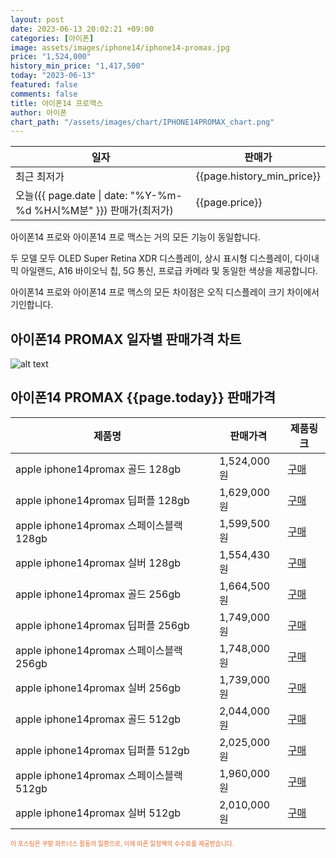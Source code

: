 ```yaml
---
layout: post
date: 2023-06-13 20:02:21 +09:00
categories: [아이폰]
image: assets/images/iphone14/iphone14-promax.jpg
price: "1,524,000"
history_min_price: "1,417,500"
today: "2023-06-13"
featured: false
comments: false
title: 아이폰14 프로맥스
author: 아이폰
chart_path: "/assets/images/chart/IPHONE14PROMAX_chart.png"
---
```


<main>
<table id="rwd-table-large">
<thread>
<tr>
<th>일자</th>
<th>판매가</th>
</tr>
</thread>
<tbody>
<tr><td>최근 최저가</td><td>{{page.history_min_price}}</td></tr>
<tr><td>오늘({{ page.date | date: "%Y-%m-%d %H시%M분" }}) 판매가(최저가)</td><td>{{page.price}}</td></tr>
</tbody>
</table>
</main>


아이폰14 프로와 아이폰14 프로 맥스는 거의 모든 기능이 동일합니다.

두 모델 모두 OLED Super Retina XDR 디스플레이, 상시 표시형 디스플레이, 다이내믹 아일랜드, A16 바이오닉 칩, 5G 통신, 프로급 카메라 및 동일한 색상을 제공합니다.

아이폰14 프로와 아이폰14 프로 맥스의 모든 차이점은 오직 디스플레이 크기 차이에서 기인합니다.

## 아이폰14 PROMAX 일자별 판매가격 차트
![alt text]({{page.chart_path}} "아이폰14 PROMAX 판매가격 차트")

## 아이폰14 PROMAX {{page.today}} 판매가격
<main>
<table id="rwd-table-large">
  <thead>
    <tr>
      <th>제품명</th>
      <th></th>
      <th>판매가격</th>
      <th>제품링크</th>
    </tr>
  </thead>
  <tbody><tr>
        <td>apple iphone14promax 골드 128gb </td>
        <td></td>
        <td>1,524,000원</td>
        <td><a href='https://link.coupang.com/a/SOYZQ' target='_blank'>구매</a></td>
        </tr><tr>
        <td>apple iphone14promax 딥퍼플 128gb </td>
        <td></td>
        <td>1,629,000원</td>
        <td><a href='https://link.coupang.com/a/SOY16' target='_blank'>구매</a></td>
        </tr><tr>
        <td>apple iphone14promax 스페이스블랙 128gb </td>
        <td></td>
        <td>1,599,500원</td>
        <td><a href='https://link.coupang.com/a/SOY4h' target='_blank'>구매</a></td>
        </tr><tr>
        <td>apple iphone14promax 실버 128gb </td>
        <td></td>
        <td>1,554,430원</td>
        <td><a href='https://link.coupang.com/a/SOY6u' target='_blank'>구매</a></td>
        </tr><tr>
        <td>apple iphone14promax 골드 256gb </td>
        <td></td>
        <td>1,664,500원</td>
        <td><a href='https://link.coupang.com/a/SOY8s' target='_blank'>구매</a></td>
        </tr><tr>
        <td>apple iphone14promax 딥퍼플 256gb </td>
        <td></td>
        <td>1,749,000원</td>
        <td><a href='https://link.coupang.com/a/SOY9V' target='_blank'>구매</a></td>
        </tr><tr>
        <td>apple iphone14promax 스페이스블랙 256gb </td>
        <td></td>
        <td>1,748,000원</td>
        <td><a href='https://link.coupang.com/a/SOZca' target='_blank'>구매</a></td>
        </tr><tr>
        <td>apple iphone14promax 실버 256gb </td>
        <td></td>
        <td>1,739,000원</td>
        <td><a href='https://link.coupang.com/a/SOZei' target='_blank'>구매</a></td>
        </tr><tr>
        <td>apple iphone14promax 골드 512gb </td>
        <td></td>
        <td>2,044,000원</td>
        <td><a href='https://link.coupang.com/a/SOZgP' target='_blank'>구매</a></td>
        </tr><tr>
        <td>apple iphone14promax 딥퍼플 512gb </td>
        <td></td>
        <td>2,025,000원</td>
        <td><a href='https://link.coupang.com/a/SOZjn' target='_blank'>구매</a></td>
        </tr><tr>
        <td>apple iphone14promax 스페이스블랙 512gb </td>
        <td></td>
        <td>1,960,000원</td>
        <td><a href='https://link.coupang.com/a/SOZls' target='_blank'>구매</a></td>
        </tr><tr>
        <td>apple iphone14promax 실버 512gb </td>
        <td></td>
        <td>2,010,000원</td>
        <td><a href='https://link.coupang.com/a/SOZnK' target='_blank'>구매</a></td>
        </tr></tbody>
</table>

</main>
<div style="color:#e56a2c;font-size: 0.7em;" >
이 포스팅은 쿠팡 파트너스 활동의 일환으로, 이에 따른 일정액의 수수료를 제공받습니다.
</div>
